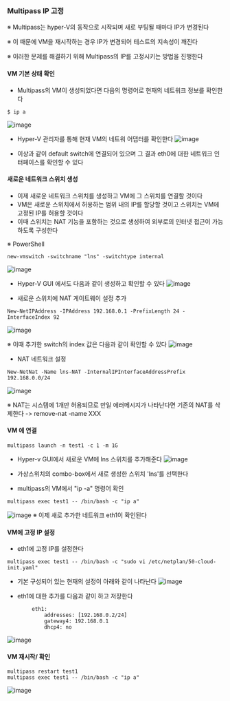 ### Multipass IP 고정
※ Multipass는 hyper-V의 동작으로 시작되며 새로 부팅될 때마다 IP가 변경된다

※ 이 때문에 VM을 재시작하는 경우 IP가 변경되어 테스트의 지속성이 깨진다

※ 이러한 문제를 해결하기 위해 Multipass의 IP를 고정시키는 방법을 진행한다


#### VM 기본 상태 확인
- Multipass의 VM이 생성되었다면 다음의 명령어로 현재의 네트워크 정보를 확인한다
```
$ ip a
```
![image](https://github.com/clabi-lab/kubernetes/assets/138098979/b822ef65-d456-43a5-a258-0a3eefbf768b)

- Hyper-V 관리자를 통해 현재 VM의 네트워 어댑터를 확인한다
![image](https://github.com/clabi-lab/kubernetes/assets/138098979/9e34c8de-b2a0-4d96-be47-e842cfc8d976)

- 이상과 같이 default switch에 연결되어 있으며 그 결과 eth0에 대한 네트워크 인터페이스를 확인할 수 있다

#### 새로운 네트워크 스위치 생성
- 이제 새로운 네트워크 스위치를 생성하고 VM에 그 스위치를 연결할 것이다
- VM은 새로운 스위치에서 허용하는 범위 내의 IP를 할당할 것이고 스위치는 VM에 고정된 IP를 허용할 것이다
- 이때 스위치는 NAT 기능을 포함하는 것으로 생성하여 외부로의 인터넷 접근이 가능하도록 구성한다

※ PowerShell 
```
new-vmswitch -switchname "lns" -switchtype internal
```
![image](https://github.com/clabi-lab/kubernetes/assets/138098979/7fbf6682-060f-4846-a27e-1982954b0411)

- Hyper-V GUI 에서도 다음과 같이 생성하고 확인할 수 있다
![image](https://github.com/clabi-lab/kubernetes/assets/138098979/e18b5cdc-1b12-47b7-a8f7-ae05d93afc76)

- 새로운 스위치에 NAT 게이트웨이 설정 추가
```
New-NetIPAddress -IPAddress 192.168.0.1 -PrefixLength 24 -InterfaceIndex 92
```
![image](https://github.com/clabi-lab/kubernetes/assets/138098979/d2b5166e-49b3-4b5a-b456-c2e0ebb05ec7)

※ 이때 추가한 switch의 index 값은 다음과 같이 확인할 수 있다
![image](https://github.com/clabi-lab/kubernetes/assets/138098979/bfe3e0aa-c38c-45ad-a363-f53be6c02513)

- NAT 네트워크 설정
```
New-NetNat -Name lns-NAT -InternalIPInterfaceAddressPrefix 192.168.0.0/24
```
![image](https://github.com/clabi-lab/kubernetes/assets/138098979/925309ad-e5e5-464d-9b49-160c6c2fd23e)

※ NAT는 시스템에 1개만 허용되므로 만일 에러메시지가 나타난다면 기존의 NAT를 삭제한다
-> remove-nat -name XXX


#### VM 에 연결
```
multipass launch -n test1 -c 1 -m 1G
```
- Hyper-v GUI에서 새로운 VM에 lns 스위치를 추가해준다
![image](https://github.com/clabi-lab/kubernetes/assets/138098979/1aae49e9-8bc2-44ce-8174-a2f79b1cd0d1)

- 가상스위치의 combo-box에서 새로 생성한 스위치 'lns'를 선택한다
- multipass의 VM에서 "ip -a" 명령어 확인
```
multipass exec test1 -- /bin/bash -c "ip a"
```
![image](https://github.com/clabi-lab/kubernetes/assets/138098979/41350087-efc0-40af-8882-eb9ee37d5033)
※ 이제 새로 추가한 네트워크 eth1이 확인된다

#### VM에 고정 IP 설정
- eth1에 고정 IP를 설정한다
```
multipass exec test1 -- /bin/bash -c "sudo vi /etc/netplan/50-cloud-init.yaml"
```
- 기본 구성되어 있는 현재의 설정이 아래와 같이 나타난다
![image](https://github.com/clabi-lab/kubernetes/assets/138098979/42c79a79-9412-4b97-b58f-40d515f22a55)

- eth1에 대한 추가를 다음과 같이 하고 저장한다
```
        eth1:
            addresses: [192.168.0.2/24]
            gateway4: 192.168.0.1
            dhcp4: no
```
![image](https://github.com/clabi-lab/kubernetes/assets/138098979/f1adc8a2-db03-490b-9c31-cfd93c1bbdc3)

#### VM 재시작/ 확인
```
multipass restart test1
multipass exec test1 -- /bin/bash -c "ip a"
```
![image](https://github.com/clabi-lab/kubernetes/assets/138098979/2b516cfb-8272-479e-a216-5fe9771e6f7e)







